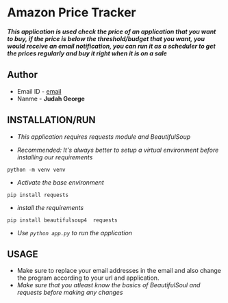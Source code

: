 # Amazon Price Tracker

***This application is used check the price of an application that you want to buy, if the price is below the threshold/budget that you want, you would receive an email notification, you can run it as a scheduler to get the prices regularly and buy it right when it is on a sale***

## Author
* Email ID - [email](georgejudah5@gmail.com)
* Nanme - **Judah George**


## INSTALLATION/RUN

* *This application requires requests module and BeautifulSoup*

* *Recommended: It's always better to setup a virtual environment before installing our requirements*

```
python -m venv venv
```
* *Activate the base environment*

```
pip install requests
```
* *install the requirements*

```
pip install beautifulsoup4  requests 
```

* *Use `python app.py` to run the application*

## USAGE
* Make sure to replace your email addresses in the email and also change the program according to your url and application.
* *Make sure that you atleast know the basics of BeautifulSoul and requests before making any changes*